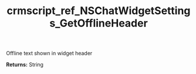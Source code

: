 ﻿---
title: crmscript_ref_NSChatWidgetSettings_GetOfflineHeader
description: String NSChatWidgetSettings.GetOfflineHeader()
intellisense: NSChatWidgetSettings.GetOfflineHeader
keywords: NSChatWidgetSettings, GetOfflineHeader
so.topic: reference
---

Offline text shown in widget header

**Returns:** String


